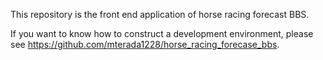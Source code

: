 This repository is the front end application of horse racing forecast BBS.

If you want to know how to construct a development environment, please see https://github.com/mterada1228/horse_racing_forecase_bbs.